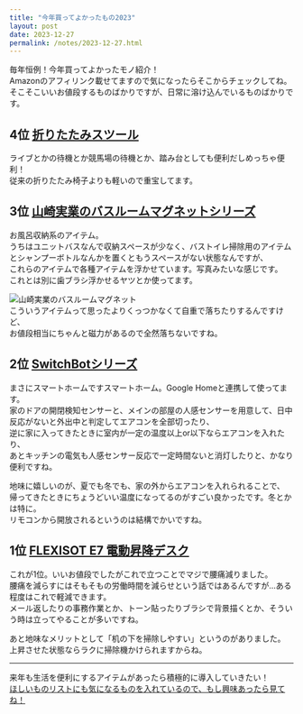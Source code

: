 ```yaml
---
title: "今年買ってよかったもの2023"
layout: post
date: 2023-12-27
permalink: /notes/2023-12-27.html
---
```


毎年恒例！今年買ってよかったモノ紹介！  
Amazonのアフィリンク載せてますので気になったらそこからチェックしてね。  
そこそこいいお値段するものばかりですが、日常に溶け込んでいるものばかりです。

## 4位 [折りたたみスツール](https://amzn.to/3RGhJfS)
ライブとかの待機とか競馬場の待機とか、踏み台としても便利だしめっちゃ便利！  
従来の折りたたみ椅子よりも軽いので重宝してます。


## 3位 [山崎実業のバスルームマグネットシリーズ](https://amzn.to/47cWvMo)
お風呂収納系のアイテム。  
うちはユニットバスなんで収納スペースが少なく、バストイレ掃除用のアイテムとシャンプーボトルなんかを置くともうスペースがない状態なんですが、  
これらのアイテムで各種アイテムを浮かせています。写真みたいな感じです。  
これとは別に歯ブラシ浮かせるヤツとか使ってます。  

![山崎実業のバスルームマグネット](https://images.rock54.net/note/2023-12-27-yamazaki.jpg)  
こういうアイテムって思ったよりくっつかなくて自重で落ちたりするんですけど、  
お値段相当にちゃんと磁力があるので全然落ちないですね。


## 2位 [SwitchBotシリーズ](https://amzn.to/3vbdmSl)
まさにスマートホームですスマートホーム。Google Homeと連携して使ってます。  
家のドアの開閉検知センサーと、メインの部屋の人感センサーを用意して、日中反応がないと外出中と判定してエアコンを全部切ったり、  
逆に家に入ってきたときに室内が一定の温度以上or以下ならエアコンを入れたり、  
あとキッチンの電気も人感センサー反応で一定時間ないと消灯したりと、かなり便利ですね。
  
地味に嬉しいのが、夏でも冬でも、家の外からエアコンを入れられることで、  
帰ってきたときにちょうどいい温度になってるのがすごい良かったです。冬とかは特に。  
リモコンから開放されるというのは結構でかいですね。


## 1位 [FLEXISOT E7 電動昇降デスク](https://amzn.to/48wLN4f)
これが1位。いいお値段でしたがこれで立つことでマジで腰痛減りました。  
腰痛を減らすにはそもそもの労働時間を減らせという話ではあるんですが...ある程度はこれで軽減できます。  
メール返したりの事務作業とか、トーン貼ったりブラシで背景描くとか、そういう時は立ってやることが多いですね。  
  
あと地味なメリットとして「机の下を掃除しやすい」というのがありました。  
上昇させた状態ならラクに掃除機かけられますからね。


---
来年も生活を便利にするアイテムがあったら積極的に導入していきたい！  
[ほしいものリストにも気になるものを入れているので、もし興味あったら見てね！](https://www.amazon.jp/hz/wishlist/ls/2BK8YXD9QA6TH?ref_=wl_share)